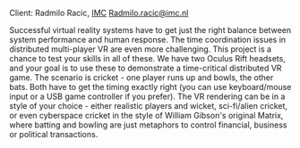 Client: Radmilo Racic, [IMC](IMC "wikilink") <Radmilo.racic@imc.nl>

Successful virtual reality systems have to get just the right balance
between system performance and human response. The time coordination
issues in distributed multi-player VR are even more challenging. This
project is a chance to test your skills in all of these. We have two
Oculus Rift headsets, and your goal is to use these to demonstrate a
time-critical distributed VR game. The scenario is cricket - one player
runs up and bowls, the other bats. Both have to get the timing exactly
right (you can use keyboard/mouse input or a USB game controller if you
prefer). The VR rendering can be in a style of your choice - either
realistic players and wicket, sci-fi/alien cricket, or even cyberspace
cricket in the style of William Gibson's original Matrix, where batting
and bowling are just metaphors to control financial, business or
political transactions.